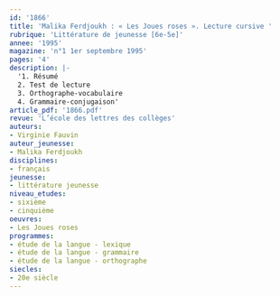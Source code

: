 ```yaml
---
id: '1866'
title: 'Malika Ferdjoukh : « Les Joues roses ». Lecture cursive '
rubrique: 'Littérature de jeunesse [6e-5e]'
annee: '1995'
magazine: 'n°1 1er septembre 1995'
pages: '4'
description: |-
  '1. Résumé
  2. Test de lecture
  3. Orthographe-vocabulaire
  4. Grammaire-conjugaison'
article_pdf: '1866.pdf'
revue: 'L’école des lettres des collèges'
auteurs:
- Virginie Fauvin
auteur_jeunesse:
- Malika Ferdjoukh
disciplines:
- français
jeunesse:
- littérature jeunesse
niveau_etudes:
- sixième
- cinquième
oeuvres:
- Les Joues roses
programmes:
- étude de la langue - lexique
- étude de la langue - grammaire
- étude de la langue - orthographe
siecles:
- 20e siècle
---
```

